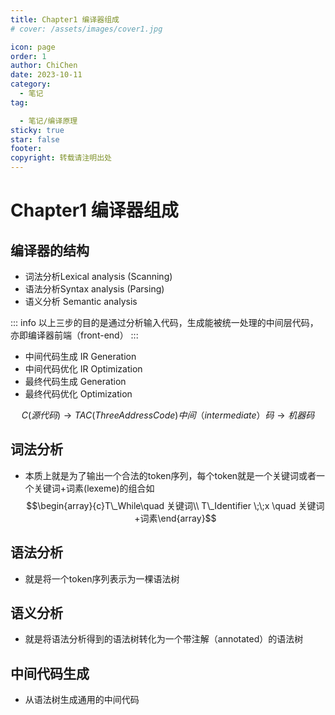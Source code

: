 ```yaml
---
title: Chapter1 编译器组成
# cover: /assets/images/cover1.jpg

icon: page
order: 1
author: ChiChen
date: 2023-10-11
category:
  - 笔记
tag:

  - 笔记/编译原理
sticky: true
star: false
footer: 
copyright: 转载请注明出处
---
```


# Chapter1 编译器组成

## 编译器的结构

- 词法分析Lexical analysis (Scanning)
- 语法分析Syntax analysis (Parsing)
- 语义分析 Semantic analysis

::: info
 以上三步的目的是通过分析输入代码，生成能被统一处理的中间层代码，亦即编译器前端（front-end）
:::

- 中间代码生成 IR Generation
- 中间代码优化 IR Optimization
- 最终代码生成 Generation
- 最终代码优化 Optimization

$$C(源代码)\rightarrow TAC(Three Address Code)中间（intermediate）码\rightarrow 机器码$$

## 词法分析

- 本质上就是为了输出一个合法的token序列，每个token就是一个关键词或者一个关键词+词素(lexeme)的组合如$$\begin{array}{c}T\_While\quad 关键词\\ T\_Identifier \;\;x \quad 关键词+词素\end{array}$$

## 语法分析

- 就是将一个token序列表示为一棵语法树

## 语义分析

- 就是将语法分析得到的语法树转化为一个带注解（annotated）的语法树

## 中间代码生成

- 从语法树生成通用的中间代码
